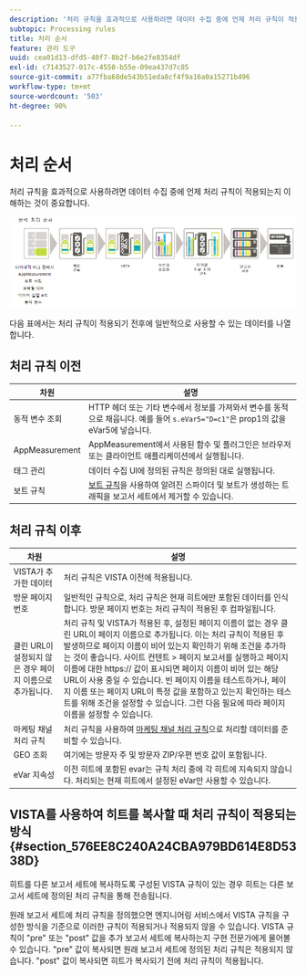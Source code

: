 ```yaml
---
description: '처리 규칙을 효과적으로 사용하려면 데이터 수집 중에 언제 처리 규칙이 적용되는지 이해하는 것이 중요합니다. '
subtopic: Processing rules
title: 처리 순서
feature: 관리 도구
uuid: cea01d13-dfd5-40f7-8b2f-b6e2fe8354df
exl-id: c7143527-017c-4550-b55e-09ea437d7c85
source-git-commit: a77fba68de543b51eda8cf4f9a16a0a15271b496
workflow-type: tm+mt
source-wordcount: '503'
ht-degree: 90%

---
```


# 처리 순서

처리 규칙을 효과적으로 사용하려면 데이터 수집 중에 언제 처리 규칙이 적용되는지 이해하는 것이 중요합니다. 

![](assets/analytics_processing_order_test.png)

다음 표에서는 처리 규칙이 적용되기 전후에 일반적으로 사용할 수 있는 데이터를 나열합니다.

## 처리 규칙 이전

| 차원 | 설명 |
|--- |--- |
| 동적 변수 조회 | HTTP 헤더 또는 기타 변수에서 정보를 가져와서 변수를 동적으로 채웁니다. 예를 들어 `s.eVar5="D=c1"`은 prop1의 값을 eVar5에 넣습니다. |
| AppMeasurement | AppMeasurement에서 사용된 함수 및 플러그인은 브라우저 또는 클라이언트 애플리케이션에서 실행됩니다. |
| 태그 관리 | 데이터 수집 UI에 정의된 규칙은 정의된 대로 실행됩니다. |
| 보트 규칙 | [보트 규칙](/help/admin/admin/bot-removal/bot-rules.md)을 사용하여 알려진 스파이더 및 보트가 생성하는 트래픽을 보고서 세트에서 제거할 수 있습니다. |

## 처리 규칙 이후

| 차원 | 설명 |
|--- |--- |
| VISTA가 추가한 데이터 | 처리 규칙은 VISTA 이전에 적용됩니다. |
| 방문 페이지 번호 | 일반적인 규칙으로, 처리 규칙은 현재 히트에만 포함된 데이터를 인식합니다. 방문 페이지 번호는 처리 규칙이 적용된 후 컴파일됩니다. |
| 클린 URL이 설정되지 않은 경우 페이지 이름으로 추가됩니다. | 처리 규칙 및 VISTA가 적용된 후, 설정된 페이지 이름이 없는 경우 클린 URL이 페이지 이름으로 추가됩니다. 이는 처리 규칙이 적용된 후 발생하므로 페이지 이름이 비어 있는지 확인하기 위해 조건을 추가하는 것이 좋습니다.  사이트 컨텐트 > 페이지 보고서를 실행하고 페이지 이름에 대한 https:// 값이 표시되면 페이지 이름이 비어 있는 해당 URL이 사용 중일 수 있습니다.  빈 페이지 이름을 테스트하거나, 페이지 이름 또는 페이지 URL이 특정 값을 포함하고 있는지 확인하는 테스트를 위해 조건을 설정할 수 있습니다. 그런 다음 필요에 따라 페이지 이름을 설정할 수 있습니다. |
| 마케팅 채널 처리 규칙 | 처리 규칙을 사용하여 [마케팅 채널 처리 규칙](https://experienceleague.adobe.com/docs/analytics/components/marketing-channels/c-rules.html)으로 처리할 데이터를 준비할 수 있습니다. |
| GEO 조회 | 여기에는 방문자 주 및 방문자 ZIP/우편 번호 값이 포함됩니다. |
| eVar 지속성 | 이전 히트에 포함된 evar는 규칙 처리 중에 각 히트에 지속되지 않습니다. 처리되는 현재 히트에서 설정된 eVar만 사용할 수 있습니다. |

## VISTA를 사용하여 히트를 복사할 때 처리 규칙이 적용되는 방식 {#section_576EE8C240A24CBA979BD614E8D5338D}

히트를 다른 보고서 세트에 복사하도록 구성된 VISTA 규칙이 있는 경우 히트는 다른 보고서 세트에 정의된 처리 규칙을 통해 전송됩니다.

원래 보고서 세트에 처리 규칙을 정의했으면 엔지니어링 서비스에서 VISTA 규칙을 구성한 방식을 기준으로 이러한 규칙이 적용되거나 적용되지 않을 수 있습니다. VISTA 규칙이 &quot;pre&quot; 또는 &quot;post&quot; 값을 추가 보고서 세트에 복사하는지 구현 전문가에게 물어볼 수 있습니다. &quot;pre&quot; 값이 복사되면 원래 보고서 세트에 정의된 처리 규칙은 적용되지 않습니다. &quot;post&quot; 값이 복사되면 히트가 복사되기 전에 처리 규칙이 적용됩니다.
